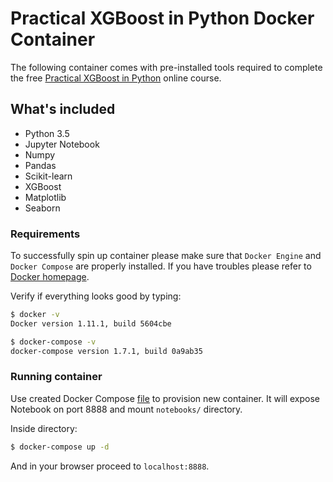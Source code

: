 # Practical XGBoost in Python Docker Container

The following container comes with pre-installed tools required to complete the free [Practical XGBoost in Python](http://education.parrotprediction.teachable.com/courses/practical-xgboost-in-python) online course.

## What's included

- Python 3.5
- Jupyter Notebook
- Numpy
- Pandas
- Scikit-learn
- XGBoost
- Matplotlib
- Seaborn

### Requirements
To successfully spin up container please make sure that `Docker Engine` and `Docker Compose` are properly installed. If you have troubles please refer to [Docker homepage](https://www.docker.com/).

Verify if everything looks good by typing:

```bash
$ docker -v
Docker version 1.11.1, build 5604cbe

$ docker-compose -v
docker-compose version 1.7.1, build 0a9ab35
```

### Running container
Use created Docker Compose [file](docker-compose.yml) to provision new container. It will expose Notebook on port 8888 and mount `notebooks/` directory.

Inside directory:
```bash
$ docker-compose up -d
```

And in your browser proceed to `localhost:8888`.
